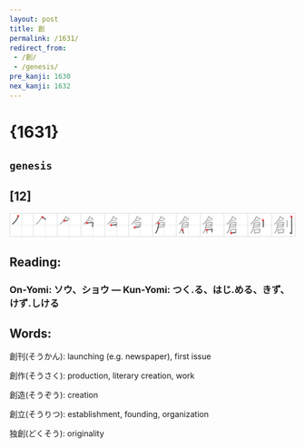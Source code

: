 ```yaml
---
layout: post
title: 創
permalink: /1631/
redirect_from:
 - /創/
 - /genesis/
pre_kanji: 1630
nex_kanji: 1632
---
```


# {1631}

## `genesis`

## [12]

<div class="stroke"><img src="../images/E589B5.png" /></div>

## Reading:

### On-Yomi: ソウ、ショウ &mdash; Kun-Yomi: つく.る、はじ.める、きず、けず.しける

## Words:

創刊(そうかん): launching (e.g. newspaper), first issue

創作(そうさく): production, literary creation, work

創造(そうぞう): creation

創立(そうりつ): establishment, founding, organization

独創(どくそう): originality
